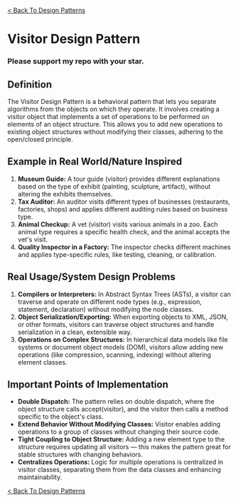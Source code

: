 [< Back To Design Patterns](../../../)

# Visitor Design Pattern
### Please support my repo with your star.

## Definition
The Visitor Design Pattern is a behavioral pattern that lets you separate algorithms from the objects on which they operate. It involves creating a visitor object that implements a set of operations to be performed on elements of an object structure. This allows you to add new operations to existing object structures without modifying their classes, adhering to the open/closed principle.

## Example in Real World/Nature Inspired
1. **Museum Guide:** A tour guide (visitor) provides different explanations based on the type of exhibit (painting, sculpture, artifact), without altering the exhibits themselves.
2. **Tax Auditor:** An auditor visits different types of businesses (restaurants, factories, shops) and applies different auditing rules based on business type.
3. **Animal Checkup:** A vet (visitor) visits various animals in a zoo. Each animal type requires a specific health check, and the animal accepts the vet's visit.
4. **Quality Inspector in a Factory:** The inspector checks different machines and applies type-specific rules, like testing, cleaning, or calibration.

## Real Usage/System Design Problems
1. **Compilers or Interpreters:** In Abstract Syntax Trees (ASTs), a visitor can traverse and operate on different node types (e.g., expression, statement, declaration) without modifying the node classes.
2. **Object Serialization/Exporting:** When exporting objects to XML, JSON, or other formats, visitors can traverse object structures and handle serialization in a clean, extensible way.
3. **Operations on Complex Structures:** In hierarchical data models like file systems or document object models (DOM), visitors allow adding new operations (like compression, scanning, indexing) without altering element classes.

## Important Points of Implementation
- **Double Dispatch:** The pattern relies on double dispatch, where the object structure calls accept(visitor), and the visitor then calls a method specific to the object's class.
- **Extend Behavior Without Modifying Classes:** Visitor enables adding operations to a group of classes without changing their source code.
- **Tight Coupling to Object Structure:** Adding a new element type to the structure requires updating all visitors — this makes the pattern great for stable structures with changing behaviors.
- **Centralizes Operations:** Logic for multiple operations is centralized in visitor classes, separating them from the data classes and enhancing maintainability.

[< Back To Design Patterns](../../../)
